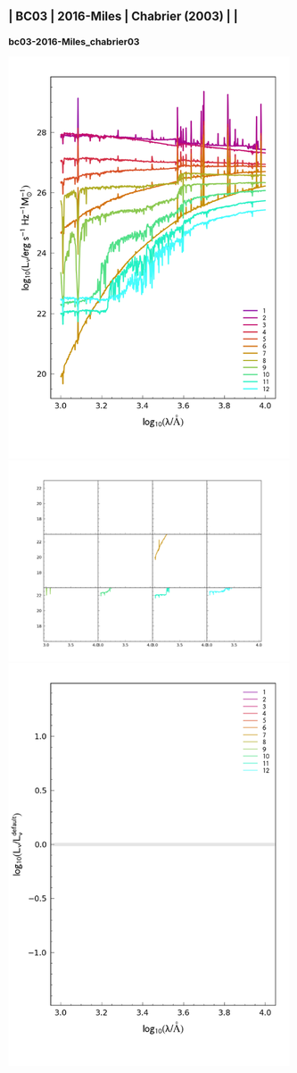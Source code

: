 
## | BC03 | 2016-Miles | Chabrier (2003) |  |
### bc03-2016-Miles_chabrier03
![](../figs/Wilkins22_bc03-2016-Miles_chabrier03_all.png)
![](../figs/Wilkins22_bc03-2016-Miles_chabrier03_individual.png)
![](../figs/Wilkins22_bc03-2016-Miles_chabrier03_comparison.png)
    